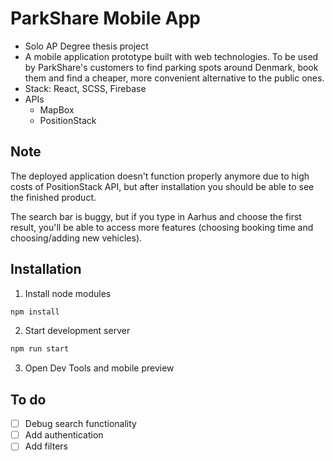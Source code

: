 # ParkShare Mobile App
- Solo AP Degree thesis project
- A mobile application prototype built with web technologies. To be used by ParkShare's customers to find parking spots around Denmark, book them and find a cheaper, more convenient alternative to the public ones.
- Stack: React, SCSS, Firebase
- APIs
  - MapBox 
  - PositionStack 
  
 ## Note
 The deployed application doesn't function properly anymore due to high costs of PositionStack API, but after installation you should be able to see the finished product.
 
 The search bar is buggy, but if you type in Aarhus and choose the first result, you'll be able to access more features (choosing booking time and choosing/adding new vehicles).
 
 ## Installation
 1. Install node modules
 
 ```bash
npm install
```

2. Start development server
```bash
npm run start
```

3. Open Dev Tools and mobile preview

## To do
- [ ] Debug search functionality
- [ ] Add authentication
- [ ] Add filters

